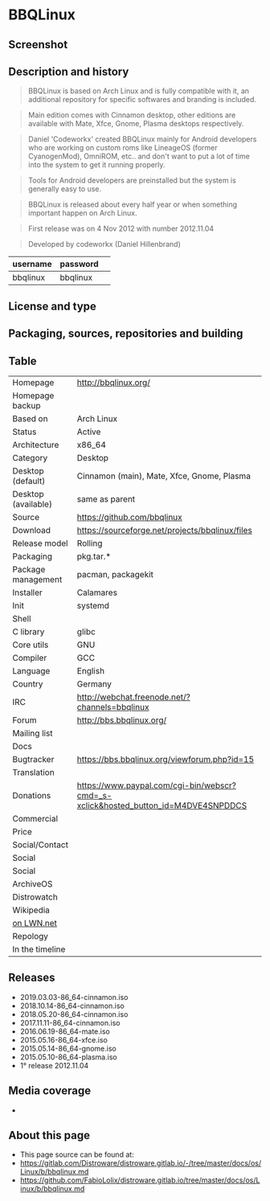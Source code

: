 # BBQLinux

## Screenshot


## Description and history

> BBQLinux is based on Arch Linux and is fully compatible with it, an additional repository for specific softwares and branding is included.

> Main edition comes with Cinnamon desktop, other editions are available with Mate, Xfce, Gnome, Plasma desktops respectively.

> Daniel 'Codeworkx' created BBQLinux mainly for Android developers who are working on custom roms like LineageOS (former CyanogenMod), OmniROM, etc.. and don't want to put a lot of time into the system to get it running properly.

> Tools for Android developers are preinstalled but the system is generally easy to use.

> BBQLinux is released about every half year or when something important happen on Arch Linux.

> First release was on 4 Nov 2012 with number 2012.11.04

> Developed by codeworkx (Daniel Hillenbrand)

| username | password |  |
|----------|----------|--|
| bbqlinux | bbqlinux |  |


## License and type

>


## Packaging, sources, repositories and building

>


## Table

|                       |  |
|-----------------------|--|
| Homepage              | <http://bbqlinux.org/> |
| Homepage backup       |  |
| Based on              | Arch Linux |
| Status                | Active |
| Architecture          | x86_64 |
| Category              | Desktop |
| Desktop (default)     | Cinnamon (main), Mate, Xfce, Gnome, Plasma |
| Desktop (available)   | same as parent |
| Source                | <https://github.com/bbqlinux> |
| Download              | <https://sourceforge.net/projects/bbqlinux/files> |
| Release model         | Rolling |
| Packaging             | pkg.tar.* |
| Package management    | pacman, packagekit |
| Installer             | Calamares |
| Init                  | systemd |
| Shell                 |  |
| C library             | glibc |
| Core utils            | GNU |
| Compiler              | GCC |
| Language              | English |
| Country               | Germany |
| IRC                   | <http://webchat.freenode.net/?channels=bbqlinux> |
| Forum                 | <http://bbs.bbqlinux.org/> |
| Mailing list          |  |
| Docs                  |  |
| Bugtracker            | <https://bbs.bbqlinux.org/viewforum.php?id=15> |
| Translation           |  |
| Donations             | <https://www.paypal.com/cgi-bin/webscr?cmd=_s-xclick&hosted_button_id=M4DVE4SNPDDCS> |
| Commercial            |  |
| Price                 |  |
| Social/Contact        |  |
| Social                |  |
| Social                |  |
| ArchiveOS             |  |
| Distrowatch           |  |
| Wikipedia             |  |
| [on LWN.net](https://lwn.net/Distributions/) |  |
| Repology              |  |
| In the timeline       |  |


## Releases

*  2019.03.03-86_64-cinnamon.iso
*  2018.10.14-86_64-cinnamon.iso
*  2018.05.20-86_64-cinnamon.iso
*  2017.11.11-86_64-cinnamon.iso
*  2016.06.19-86_64-mate.iso
*  2015.05.16-86_64-xfce.iso
*  2015.05.14-86_64-gnome.iso
*  2015.05.10-86_64-plasma.iso
*  1° release 2012.11.04


## Media coverage

*

## About this page

* This page source can be found at:
* <https://gitlab.com/Distroware/distroware.gitlab.io/-/tree/master/docs/os/Linux/b/bbqlinux.md>
* <https://github.com/FabioLolix/distroware.gitlab.io/tree/master/docs/os/Linux/b/bbqlinux.md>

